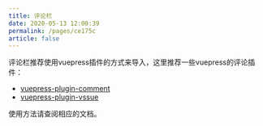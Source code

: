 ```yaml
---
title: 评论栏
date: 2020-05-13 12:00:39
permalink: /pages/ce175c
article: false
---
```


评论栏推荐使用vuepress插件的方式来导入，这里推荐一些vuepress的评论插件：
 * [vuepress-plugin-comment](https://github.com/dongyuanxin/vuepress-plugin-comment)
 * [vuepress-plugin-vssue](https://vssue.js.org/)

 使用方法请查阅相应的文档。